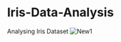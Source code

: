 # Iris-Data-Analysis
Analysing Iris Dataset
![New1](https://user-images.githubusercontent.com/44440114/124318944-168fce80-db97-11eb-99c5-22d570e418a1.png)
